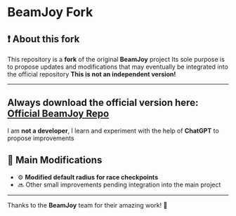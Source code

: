# BeamJoy Fork
## ❗ About this fork

This repository is a **fork** of the original **BeamJoy** project
Its sole purpose is to propose updates and modifications that may eventually be integrated into the official repository
**This is not an independent version!**

---
## Always download the official version here: [Official BeamJoy Repo](https://github.com/my-name-is-samael/BeamJoy)

I am **not a developer**, I learn and experiment with the help of **ChatGPT** to propose improvements

## 🔧 Main Modifications

- ⚙️ **Modified default radius for race checkpoints**
- 🔜 Other small improvements pending integration into the main project

---

Thanks to the **BeamJoy** team for their amazing work! 🙌
